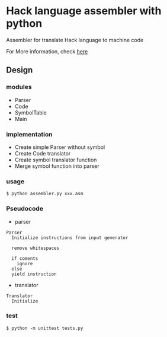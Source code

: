 # Hack language assembler with python

Assembler for translate Hack language to machine code

For More information, check [here](https://github.com/bartkim0426/TIL/blob/master/nand2tetris/06.-Assembly-Languages-and-Assemblers.md)

## Design

### modules
- Parser
- Code
- SymbolTable
- Main

### implementation
- Create simple Parser without symbol
- Create Code translator
- Create symbol translator function
- Merge symbol function into parser

### usage

```
$ python assembler.py xxx.asm
```

### Pseudocode

- parser

```
Parser
  Initialize instructions from input generator

  remove whitespaces
  
  if coments
    ignore
  else
  yield instruction
```

- translator

```
Translator
  Initialize 
```

### test

```
$ python -m unittest tests.py
```

